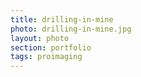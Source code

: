 ```yaml
--- 
title: drilling-in-mine 
photo: drilling-in-mine.jpg 
layout: photo 
section: portfolio 
tags: proimaging 
---  
```

  
